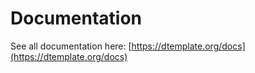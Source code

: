 # Documentation

See all documentation here: [https://dtemplate.org/docs](https://dtemplate.org/docs)

